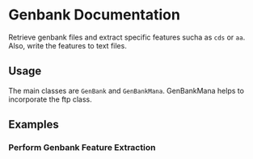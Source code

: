 # Genbank Documentation
Retrieve genbank files and extract specific features sucha as `cds` or `aa`. Also,
write the features to text files.

## Usage
The main classes are `GenBank` and `GenBankMana`. GenBankMana helps to incorporate
the ftp class.

## Examples

### Perform Genbank Feature Extraction

``` python

```


